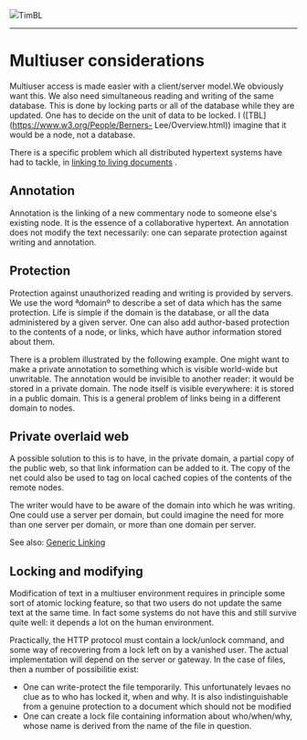 [![](https://www.w3.org/Icons/WWW/arch1990)](https://www.w3.org/DesignIssues/OldDocs.html)TimBL

* * *

#  Multiuser considerations

Multiuser access is made easier with a client/server model.We obviously want
this. We also need simultaneous reading and writing of the same database. This
is done by locking parts or all of the database while they are updated. One
has to decide on the unit of data to be locked. I ([TBL](https://www.w3.org/People/Berners-
Lee/Overview.html)) imagine that it would be a node, not a database.

There is a specific problem which all distributed hypertext systems have had
to tackle, in [linking to living documents](https://www.w3.org/DesignIssues/LinkToLiving.html) .

##  Annotation

Annotation is the linking of a new commentary node to someone else's existing
node. It is the essence of a collaborative hypertext. An annotation does not
modify the text necessarily: one can separate protection against writing and
annotation.

##  Protection

Protection against unauthorized reading and writing is provided by servers. We
use the word ªdomainº to describe a set of data which has the same protection.
Life is simple if the domain is the database, or all the data administered by
a given server. One can also add author-based protection to the contents of a
node, or links, which have author information stored about them.

There is a problem illustrated by the following example. One might want to
make a private annotation to something which is visible world-wide but
unwritable. The annotation would be invisible to another reader: it would be
stored in a private domain. The node itself is visible everywhere: it is
stored in a public domain. This is a general problem of links being in a
different domain to nodes.

##  Private overlaid web

A possible solution to this is to have, in the private domain, a partial copy
of the public web, so that link information can be added to it. The copy of
the net could also be used to tag on local cached copies of the contents of
the remote nodes.

The writer would have to be aware of the domain into which he was writing. One
could use a server per domain, but could imagine the need for more than one
server per domain, or more than one domain per server.

See also: [Generic
Linking](../../Products/Microcosm/Microcosm.html#GenericLinking)

##  Locking and modifying

Modification of text in a multiuser environment requires in principle some
sort of atomic locking feature, so that two users do not update the same text
at the same time. In fact some systems do not have this and still survive
quite well: it depends a lot on the human environment.

Practically, the HTTP protocol must contain a lock/unlock command, and some
way of recovering from a lock left on by a vanished user. The actual
implementation will depend on the server or gateway. In the case of files,
then a number of possibilitie exist:

  * One can write-protect the file temporarily. This unfortunately levaes no clue as to who has locked it, when and why. It is also indistinguishable from a genuine protection to a document which should not be modified 
  * One can create a lock file containing information about who/when/why, whose name is derived from the name of the file in question. 

